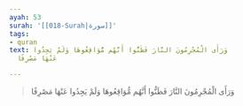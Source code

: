 ```yaml
---
ayah: 53
surah: '[[018-Surah|سورة]]'
tags:
- quran
text: وَرَأَى الْمُجْرِمُونَ النَّارَ فَظَنُّوا أَنَّهُم مُّوَاقِعُوهَا وَلَمْ يَجِدُوا
  عَنْهَا مَصْرِفًا

---
```

> وَرَأَى الْمُجْرِمُونَ النَّارَ فَظَنُّوا أَنَّهُم مُّوَاقِعُوهَا وَلَمْ يَجِدُوا عَنْهَا مَصْرِفًا

